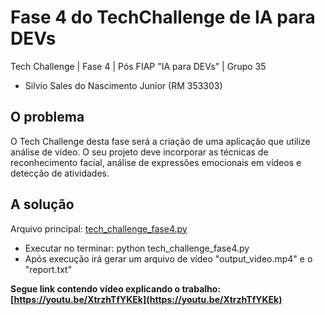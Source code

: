 # Fase 4 do TechChallenge de IA para DEVs
Tech Challenge | Fase 4 | Pós FIAP "IA para DEVs" | Grupo 35

- Silvio Sales do Nascimento Junior (RM 353303)

## O problema
O Tech Challenge desta fase será a criação de uma aplicação que utilize análise de vídeo. O seu projeto deve incorporar as técnicas de reconhecimento facial, análise de expressões emocionais em vídeos e detecção de atividades.

## A solução
Arquivo principal: [tech_challenge_fase4.py](https://github.com/silviosnjr/Fase4_TechChallenge/blob/main/tech_challenge_fase4.py)

* Executar no terminar: python tech_challenge_fase4.py
* Após execução irá gerar um arquivo de vídeo "output_video.mp4" e o "report.txt"

**Segue link contendo vídeo explicando o trabalho: [https://youtu.be/XtrzhTfYKEk](https://youtu.be/XtrzhTfYKEk)**
